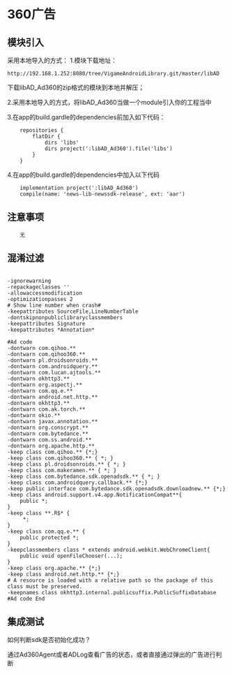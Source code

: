 # 360广告

## 模块引入

采用本地导入的方式：
1.模块下载地址：
```text
http://192.168.1.252:8080/tree/VigameAndroidLibrary.git/master/libAD
```
下载libAD_Ad360的zip格式的模块到本地并解压；

2.采用本地导入的方式，将libAD_Ad360当做一个module引入你的工程当中

3.在app的build.gardle的dependencies前加入如下代码：
```text
    repositories {
        flatDir {
            dirs 'libs'
            dirs project(':libAD_Ad360').file('libs')
        }
    }
```
4.在app的build.gardle的dependencies中加入以下代码
```text
	implementation project(':libAD_Ad360')
	compile(name: 'news-lib-newssdk-release', ext: 'aar')
```


## 注意事项

```text
    无 
```

## 混淆过滤

```text

-ignorewarning
-repackageclasses ''
-allowaccessmodification
-optimizationpasses 2
# Show line number when crash#
-keepattributes SourceFile,LineNumberTable
-dontskipnonpubliclibraryclassmembers
-keepattributes Signature
-keepattributes *Annotation*

#Ad code
-dontwarn com.qihoo.**
-dontwarn com.qihoo360.**
-dontwarn pl.droidsonroids.**
-dontwarn com.androidquery.**
-dontwarn com.lucan.ajtools.**
-dontwarn okhttp3.**
-dontwarn org.aspectj.**
-dontwarn com.qq.e.**
-dontwarn android.net.http.**
-dontwarn okhttp3.**
-dontwarn com.ak.torch.**
-dontwarn okio.**
-dontwarn javax.annotation.**
-dontwarn org.conscrypt.**
-dontwarn com.bytedance.**
-dontwarn com.ss.android.**
-dontwarn org.apache.http.**
-keep class com.qihoo.** {*;}
-keep class com.qihoo360.** { *; }
-keep class pl.droidsonroids.** { *; }
-keep class com.makeramen.** { *; }
-keep class com.bytedance.sdk.openadsdk.** { *; }
-keep class com.androidquery.callback.** {*;}
-keep public interface com.bytedance.sdk.openadsdk.downloadnew.** {*;}
-keep class android.support.v4.app.NotificationCompat**{
    public *;
}
-keep class **.R$* {
     *;
}
-keep class com.qq.e.** {
    public protected *;
}
-keepclassmembers class * extends android.webkit.WebChromeClient{
    public void openFileChooser(...);
}
-keep class org.apache.** {*;}
-keep class android.net.http.** {*;}
# A resource is loaded with a relative path so the package of this class must be preserved.
-keepnames class okhttp3.internal.publicsuffix.PublicSuffixDatabase
#Ad code End

```

## 集成测试

如何判断sdk是否初始化成功？

通过Ad360Agent或者ADLog查看广告的状态，或者直接通过弹出的广告进行判断

